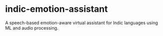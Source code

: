 # indic-emotion-assistant
A speech-based emotion-aware virtual assistant for Indic languages using ML and audio processing.
